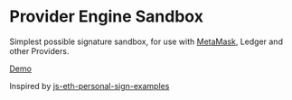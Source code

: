 # Provider Engine Sandbox

Simplest possible signature sandbox, for use with [MetaMask](https://metamask.io), Ledger and other Providers.

[Demo](https://dekz.github.io/web3-provider-engine-sandbox/)

Inspired by [js-eth-personal-sign-examples](https://danfinlay.github.io/js-eth-personal-sign-examples/)
